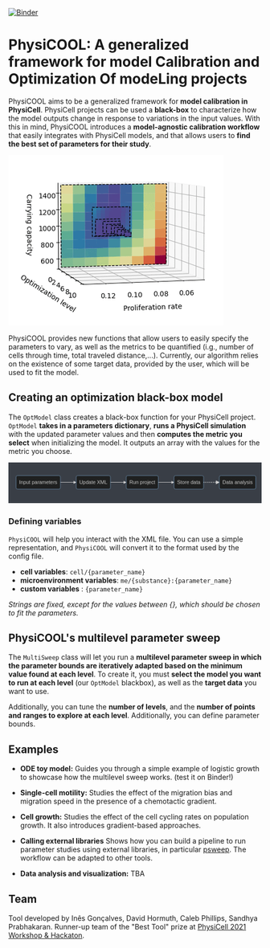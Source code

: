 [![Binder](https://mybinder.org/badge_logo.svg)](https://mybinder.org/v2/gh/IGGoncalves/PhysiCOOL/HEAD?filepath=examples%2Fode-toy-model.ipynb)

# PhysiCOOL: A generalized framework for model Calibration and Optimization Of modeLing projects

PhysiCOOL aims to be a generalized framework for **model calibration in PhysiCell**. PhysiCell projects can be used a **black-box** to characterize how the model outputs change in response to variations in the input values. With this in mind, PhysiCOOL introduces a **model-agnostic calibration workflow** that easily integrates with PhysiCell models, and that allows users to **find the best set of parameters for their study**. 

![multisweep](src/calibration.gif)

PhysiCOOL provides new functions that allow users to easily specify the parameters to vary, as well as the metrics to be quantified (i.g., number of cells through time, total traveled distance,...). Currently, our algorithm relies on the existence of some target data, provided by the user, which will be used to fit the model. 

## Creating an optimization black-box model
The `OptModel` class creates a black-box function for your PhysiCell project. `OptModel` **takes in a parameters dictionary**, **runs a PhysiCell simulation** with the updated parameter values and then **computes the metric you select** when initializing the model. It outputs an array with the values for the metric you choose.

![flowchart](src/workflow.png)

### Defining variables

`PhysiCOOL` will help you interact with the XML file. You can use a simple representation, and `PhysiCOOL` will convert it to the format used by the config file.

- **cell variables**: `cell/{parameter_name}`
- **microenvironment variables**: `me/{substance}:{parameter_name}`
- **custom variables** : `{parameter_name}`

*Strings are fixed, except for the values between {}, which should be chosen to fit the parameters.*

## PhysiCOOL's multilevel parameter sweep

The `MultiSweep` class will let you run a **multilevel parameter sweep in which the parameter bounds are iteratively adapted based on the minimum value found at each level**. To create it, you must **select the model you want to run at each level** (our `OptModel` blackbox), as well as the **target data** you want to use.

Additionally, you can tune the **number of levels**, and the **number of points and ranges to explore at each level**. Additionally, you can define parameter bounds.

## Examples

- **ODE toy model:**
Guides you through a simple example of logistic growth to showcase how the multilevel sweep works. (test it on Binder!)

- **Single-cell motility:**
Studies the effect of the migration bias and migration speed in the presence of a chemotactic gradient.

- **Cell growth:**
Studies the effect of the cell cycling rates on population growth. It also introduces gradient-based approaches.

- **Calling external libraries**
Shows how you can build a pipeline to run parameter studies using external libraries, in particular [psweep](https://pypi.org/project/psweep/). The workflow can be adapted to other tools.

- **Data analysis and visualization:**
TBA

## Team

Tool developed by Inês Gonçalves, David Hormuth, Caleb Phillips, Sandhya Prabhakaran. Runner-up team of the "Best Tool" prize at [PhysiCell 2021 Workshop & Hackaton](http://physicell.org/ws2021/#apply).
